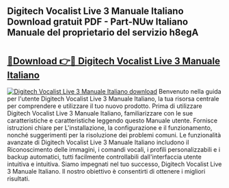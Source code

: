 ## Digitech Vocalist Live 3 Manuale Italiano Download gratuit PDF - Part-NUw Italiano Manuale del proprietario del servizio h8egA

# <h2><a href="http://dfgk95.blite.top/?on=Digitech+Vocalist+Live+3+Manuale+Italiano">🔗Download 👉🔴 Digitech Vocalist Live 3 Manuale Italiano</a></h2>

[![Digitech Vocalist Live 3 Manuale Italiano download](https://i.imgur.com/lujVjoI.png)](http://dfgk95.blite.top/?on=Digitech+Vocalist+Live+3+Manuale+Italiano)
Benvenuto nella guida per l'utente Digitech Vocalist Live 3 Manuale Italiano, la tua risorsa centrale per comprendere e utilizzare il tuo nuovo prodotto. Prima di utilizzare Digitech Vocalist Live 3 Manuale Italiano, familiarizzare con le sue caratteristiche e caratteristiche leggendo questo Manuale utente. Fornisce istruzioni chiare per L'installazione, la configurazione e il funzionamento, nonché suggerimenti per la risoluzione dei problemi comuni. Le funzionalità avanzate di Digitech Vocalist Live 3 Manuale Italiano includono il Riconoscimento delle immagini, i comandi vocali, i profili personalizzabili e i backup automatici, tutti facilmente controllabili dall'interfaccia utente intuitiva e intuitiva. Siamo impegnati nel tuo successo, Digitech Vocalist Live 3 Manuale Italiano. Il nostro obiettivo è consentirti di ottenere i migliori risultati.
